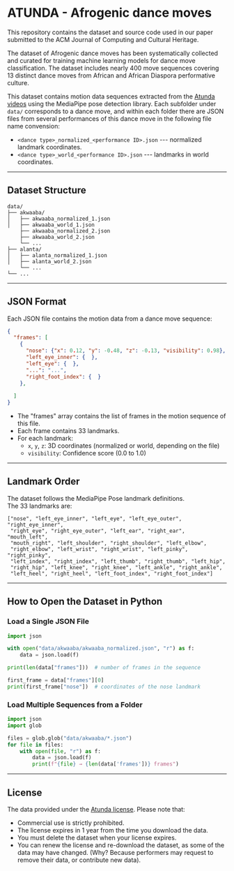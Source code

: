 # ATUNDA - Afrogenic dance moves
This repository contains the dataset and source code used in our paper submitted to the ACM Journal of Computing and Cultural Heritage.

The dataset of Afrogenic dance moves has been systematically collected and curated for training machine learning models for dance move classification. The dataset includes nearly 400 move sequences covering 13 distinct dance moves from African and African Diaspora performative culture.

This dataset contains motion data sequences extracted from the [Atunda videos](https://www.atunda.live/) using the MediaPipe pose detection library.
Each subfolder under `data/` corresponds to a dance move, and within each folder there are JSON files from several performances of this dance move in the following file name convension:

-   `<dance type>_normalized_<performance ID>.json` --- normalized landmark coordinates.
-   `<dance type>_world_<performance ID>.json` --- landmarks in world coordinates.

------------------------------------------------------------------------

## Dataset Structure

    data/
    ├── akwaaba/
    │   ├── akwaaba_normalized_1.json
    │   ├── akwaaba_world_1.json
        ├── akwaaba_normalized_2.json
        ├── akwaaba_world_2.json
        └── ...
    ├── alanta/
    │   ├── alanta_normalized_1.json
    │   ├── alanta_world_2.json
        └── ...
    └── ...

------------------------------------------------------------------------

## JSON Format

Each JSON file contains the motion data from a dance move sequence:

``` json
{
  "frames": [
    {
      "nose": {"x": 0.12, "y": -0.48, "z": -0.13, "visibility": 0.98},
      "left_eye_inner": {  },
      "left_eye": {  },
      "...": "...",
      "right_foot_index": {  }
    },
    
  ]
}
```

-   The "frames" array contains the list of frames in the motion sequence of this file.
-   Each frame contains 33 landmarks.
-   For each landmark:
    -   `x`, `y`, `z`: 3D coordinates (normalized or world, depending on
        the file)
    -   `visibility`: Confidence score (0.0 to 1.0)

------------------------------------------------------------------------

## Landmark Order

The dataset follows the MediaPipe Pose landmark definitions.\
The 33 landmarks are:

    ["nose", "left_eye_inner", "left_eye", "left_eye_outer", "right_eye_inner",
     "right_eye", "right_eye_outer", "left_ear", "right_ear", "mouth_left",
     "mouth_right", "left_shoulder", "right_shoulder", "left_elbow",
     "right_elbow", "left_wrist", "right_wrist", "left_pinky", "right_pinky",
     "left_index", "right_index", "left_thumb", "right_thumb", "left_hip",
     "right_hip", "left_knee", "right_knee", "left_ankle", "right_ankle",
     "left_heel", "right_heel", "left_foot_index", "right_foot_index"]

------------------------------------------------------------------------

## How to Open the Dataset in Python

### Load a Single JSON File

``` python
import json

with open("data/akwaaba/akwaaba_normalized.json", "r") as f:
    data = json.load(f)

print(len(data["frames"]))  # number of frames in the sequence

first_frame = data["frames"][0]
print(first_frame["nose"])  # coordinates of the nose landmark
```

### Load Multiple Sequences from a Folder

``` python
import json
import glob

files = glob.glob("data/akwaaba/*.json")
for file in files:
    with open(file, "r") as f:
        data = json.load(f)
        print(f"{file} → {len(data['frames'])} frames")
```

------------------------------------------------------------------------

## License

The data provided under the [Atunda license](LICENSE). 
Please note that:
- Commercial use is strictly prohibited.
- The license expires in 1 year from the time you download the data.
- You must delete the dataset when your license expires.
- You can renew the license and re-download the dataset, as some of the data may have changed. (Why? Because performers may request to remove their data, or contribute new data). 

